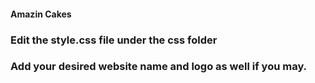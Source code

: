 #### Amazin Cakes

### Edit the style.css file under the css folder

### Add your desired website name and logo as well if you may.
